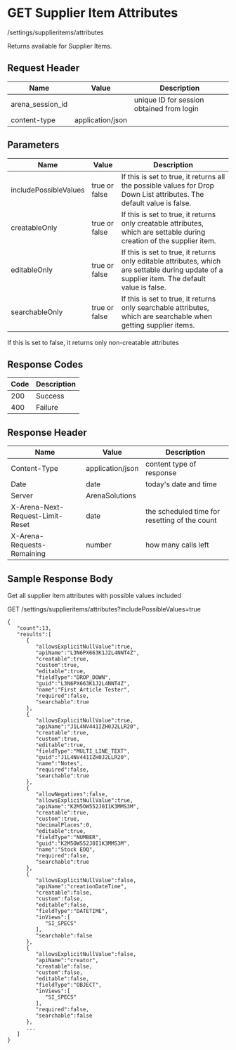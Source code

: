 # GET Supplier Item Attributes


/settings/supplieritems/attributes

Returns   available for Supplier Items. 

## Request Header

| Name | Value | Description |
|  --- |  --- |  --- | 
| arena_session_id |   | unique ID for session obtained from login |
| content\-type | application/json |   |

## Parameters

| Name | Value | Description |
|  --- |  --- |  --- | 
| includePossibleValues | true or false | If this is set to true, it returns all the possible values for Drop Down List attributes. The default value is false. |
| creatableOnly | true or false | If this is set to true, it returns only creatable attributes, which are settable during creation of the supplier item. |
| editableOnly | true or false | If this is set to true, it returns only editable attributes, which are settable during update of a supplier item. The default value is false. |
| searchableOnly | true or false | If this is set to true, it returns only searchable attributes, which are searchable when getting supplier items. |

If this is set to false, it returns only non\-creatable attributes

## Response Codes

| Code | Description |
|  --- |  --- | 
| 200 | Success |
| 400 | Failure |

## Response Header

| Name | Value | Description |
|  --- |  --- |  --- | 
| Content\-Type | application/json | content type of response |
| Date | date | today's date and time |
| Server | ArenaSolutions |   |
| X\-Arena\-Next\-Request\-Limit\-Reset  | date | the scheduled time for resetting of the count |
| X\-Arena\-Requests\-Remaining  | number | how many calls left |

## Sample Response Body
Get all supplier item attributes with possible values included



GET /settings/supplieritems/attributes?includePossibleValues=true

```
{
   "count":13,
   "results":[
      {
         "allowsExplicitNullValue":true,
         "apiName":"L3N6PX663K1J2L4NNT4Z",
         "creatable":true,
         "custom":true,
         "editable":true,
         "fieldType":"DROP_DOWN",
         "guid":"L3N6PX663K1J2L4NNT4Z",
         "name":"First Article Tester",
         "required":false,
         "searchable":true
      },
      {
         "allowsExplicitNullValue":true,
         "apiName":"J1L4NV441IZH0J2LLR20",
         "creatable":true,
         "custom":true,
         "editable":true,
         "fieldType":"MULTI_LINE_TEXT",
         "guid":"J1L4NV441IZH0J2LLR20",
         "name":"Notes",
         "required":false,
         "searchable":true
      },
      {
         "allowNegatives":false,
         "allowsExplicitNullValue":true,
         "apiName":"K2M5OW552J0I1K3MMS3M",
         "creatable":true,
         "custom":true,
         "decimalPlaces":0,
         "editable":true,
         "fieldType":"NUMBER",
         "guid":"K2M5OW552J0I1K3MMS3M",
         "name":"Stock EOQ",
         "required":false,
         "searchable":true
      },
      {
         "allowsExplicitNullValue":false,
         "apiName":"creationDateTime",
         "creatable":false,
         "custom":false,
         "editable":false,
         "fieldType":"DATETIME",
         "inViews":[
            "SI_SPECS"
         ],
         "searchable":false
      },
      {
         "allowsExplicitNullValue":false,
         "apiName":"creator",
         "creatable":false,
         "custom":false,
         "editable":false,
         "fieldType":"OBJECT",
         "inViews":[
            "SI_SPECS"
         ],
         "required":false,
         "searchable":false
      },
      ...
   ]
}
```
